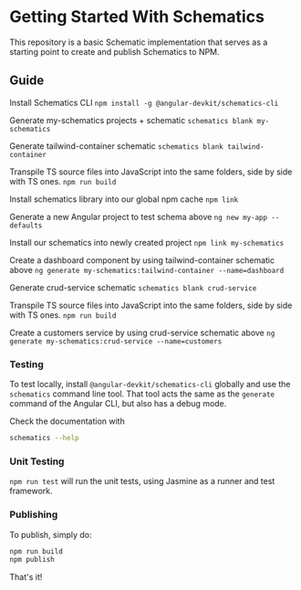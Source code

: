 # Getting Started With Schematics

This repository is a basic Schematic implementation that serves as a starting point to create and publish Schematics to NPM.

## Guide
Install Schematics CLI
`npm install -g @angular-devkit/schematics-cli`

Generate my-schematics projects + schematic
`schematics blank my-schematics`

Generate tailwind-container schematic
`schematics blank tailwind-container`

Transpile TS source files into JavaScript into the same folders, side by side with TS ones.
`npm run build`

Install schematics library into our global npm cache
`npm link`

Generate a new Angular project to test schema above
`ng new my-app --defaults`

Install our schematics into newly created project
`npm link my-schematics`

Create a dashboard component by using tailwind-container schematic above
`ng generate my-schematics:tailwind-container --name=dashboard`

Generate crud-service schematic
`schematics blank crud-service`

Transpile TS source files into JavaScript into the same folders, side by side with TS ones.
`npm run build`

Create a customers service by using crud-service schematic above
`ng generate my-schematics:crud-service --name=customers`


### Testing

To test locally, install `@angular-devkit/schematics-cli` globally and use the `schematics` command line tool. That tool acts the same as the `generate` command of the Angular CLI, but also has a debug mode.

Check the documentation with

```bash
schematics --help
```

### Unit Testing

`npm run test` will run the unit tests, using Jasmine as a runner and test framework.

### Publishing

To publish, simply do:

```bash
npm run build
npm publish
```

That's it!
